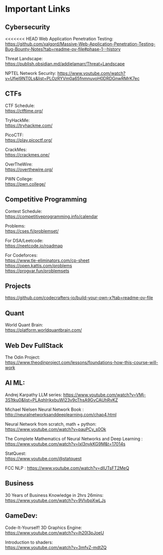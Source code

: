 # Important Links

## Cybersecurity

<<<<<<< HEAD
Web Application Penetration Testing:  
  https://github.com/xalgord/Massive-Web-Application-Penetration-Testing-Bug-Bounty-Notes?tab=readme-ov-file#phase-1--history  

Threat Landscape:    
https://publish.obsidian.md/addielamarr/Threat+Landscape  

NPTEL Network Security:
https://www.youtube.com/watch?v=UfjeI9NT0Ls&list=PLOzRYVm0a65fnmnuvoH0DRDGnwRMrK7ec   

## CTFs
CTF Schedule:  
https://ctftime.org/  

TryHackMe:  
https://tryhackme.com/

PicoCTF:  
https://play.picoctf.org/

CrackMes:  
https://crackmes.one/

OverTheWire:  
https://overthewire.org/

PWN College:  
https://pwn.college/

## Competitive Programming  
Contest Schedule:   
https://competitiveprogramming.info/calendar  

Problems:  
https://cses.fi/problemset/

For DSA/Leetcode:  
https://neetcode.io/roadmap  

For Codeforces:  
https://www.tle-eliminators.com/cp-sheet  
https://open.kattis.com/problems  
https://progvar.fun/problemsets  
  
## Projects
https://github.com/codecrafters-io/build-your-own-x?tab=readme-ov-file  

## Quant
World Quant Brain:  
https://platform.worldquantbrain.com/  

## Web Dev FullStack
The Odin Project:  
https://www.theodinproject.com/lessons/foundations-how-this-course-will-work  

## AI ML:
  Andrej Karpathy LLM series:
  https://www.youtube.com/watch?v=VMj-3S1tku0&list=PLAqhIrjkxbuWI23v9cThsA9GvCAUhRvKZ  

  Michael Nielsen Neural Network Book : 
  http://neuralnetworksanddeeplearning.com/chap4.html  

  Neural Network from scratch, math + python:
   https://www.youtube.com/watch?v=pauPCy_s0Ok  

  The Complete Mathematics of Neural Networks and Deep Learning : https://www.youtube.com/watch?v=Ixl3nykKG9M&t=17014s  

  StatQuest:  
  https://www.youtube.com/@statquest

  FCC NLP :
https://www.youtube.com/watch?v=dIUTsFT2MeQ  

## Business  
30 Years of Business Knowledge in 2hrs 26mins: https://www.youtube.com/watch?v=9VlvbpXwLJs

## GameDev:  
  Code-It-Yourself! 3D Graphics Engine:  
   https://www.youtube.com/watch?v=ih20l3pJoeU  

  Introduction to shaders:   
  https://www.youtube.com/watch?v=3mfvZ-mdtZQ
